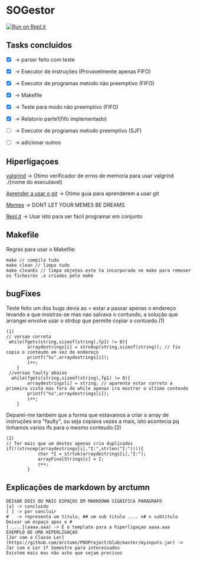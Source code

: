 # SOGestor

[![Run on Repl.it](https://repl.it/badge/github/arctumn/SOGestor)](https://repl.it/github/arctumn/SOGestor)
## Tasks concluidos

- [x] -> parser feito com teste
- [x] -> Executor de instruções (Provavelmente apenas FIFO)
- [x] -> Executor de programas metodo não preemptivo (FIFO)
- [x] -> Makefile
- [x] -> Teste para modo não preemptivo (FIFO)
- [x] -> Relatorio parte1(fifo implementado)
- [ ] -> Executor de programas metodo preemptivo (SJF)
- [ ] -> adicionar outros


## Hiperligaçoes

[valgrind](http://valgrind.org/) -> Otimo verificador de erros de memoria para usar valgrind ./(nome do executavel)

[Aprender a usar o git](https://rogerdudler.github.io/git-guide/) -> Otimo guia para aprenderem a usar git

[Memes](https://www.reddit.com/r/memes/) -> DONT LET YOUR MEMES BE DREAMS

[Repl.it](https://repl.it/) -> Usar isto para ser fácil programar em conjunto

## Makefile

Regras para usar o Makefile:
```
make // compila tudo
make clean // limpa tudo
make cleanEx // limpa objetos este ta incorporado no make para remover os ficheiros .o criados pelo make
```
## bugFixes

Teste feito um dos bugs devia ao = estar a passar apenas o endereço levando a que mostras-se mas nao salvava o contuodo, a solução que arrangei envolve usar o strdup que permite copiar o contuedo.(1)


```
(1)
// versao correta
 while(fgets(string,sizeof(string),fp1) != 0){
        arraydestrings[i] = strndup(string,sizeof(string)); // fix copia o conteudo em vez do endereço
        printf("%s",arraydestrings[i]);
        i++;
    }
 //versao faulty abaixo
  while(fgets(string,sizeof(string),fp1) != 0){
        arraydestrings[i] = string; // aparenta estar correto a primeira vista mas fora do while apenas ira mostrar o ultimo conteudo
        printf("%s",arraydestrings[i]);
        i++;
    }
```


Deparei-me tambem que a forma que estavamos a criar o array de instruções era "faulty", ou seja copiava vezes a mais, isto acontecia pq tinhamos varios ifs para o mesmo conteudo.(2)

```
(2)
// Ter mais que um destes apenas cria duplicados
if(!(strncmp(arraydestrings[i],"I:",strlen("I:")))){
            char *I = strtok(arraydestrings[i],"I:");
            arrayFinalStrings[c] = I;
            c++;
        }
```



## Explicações de markdown by arctumn

 ```  
 DEIXAR DOIS OU MAIS ESPAÇOS EM MARKDOWN SIGNIFICA PARAGRAFO
 [x] -> concluido 
 [ ] -> por concluir
 #   -> representa um titulo, ## um sub titulo .... n# n subtitulo Deixar um espaço apos o #
 [.....](aaaa.aaa) -> É o template para a hiperligaçao aaaa.aaa
EXEMPLO DE UMA HIPERLIGAÇAO
[Jar com a Classe Ler](https://github.com/arctumn/POOProject/blob/master/myinputs.jar) -> Jar com o Ler 1º Semestre para interessados
 Existem mais mas não acho que sejam precisos
 ```
